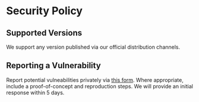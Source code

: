# Security Policy

## Supported Versions

We support any version published via our official distribution channels.

## Reporting a Vulnerability

Report potential vulneabilities privately via [this form](https://github.com/Authenticator-Extension/Authenticator/security/advisories/new).
Where appropriate, include a proof-of-concept and reproduction steps.
We will provide an initial response within 5 days.
